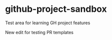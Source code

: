 # github-project-sandbox
Test area for learning GH project features

New edit for testing PR templates
